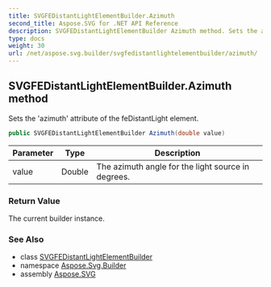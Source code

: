 ```yaml
---
title: SVGFEDistantLightElementBuilder.Azimuth
second_title: Aspose.SVG for .NET API Reference
description: SVGFEDistantLightElementBuilder Azimuth method. Sets the azimuth attribute of the feDistantLight element
type: docs
weight: 30
url: /net/aspose.svg.builder/svgfedistantlightelementbuilder/azimuth/
---
```

## SVGFEDistantLightElementBuilder.Azimuth method

Sets the 'azimuth' attribute of the feDistantLight element.

```csharp
public SVGFEDistantLightElementBuilder Azimuth(double value)
```

| Parameter | Type | Description |
| --- | --- | --- |
| value | Double | The azimuth angle for the light source in degrees. |

### Return Value

The current builder instance.

### See Also

* class [SVGFEDistantLightElementBuilder](../)
* namespace [Aspose.Svg.Builder](../../../aspose.svg.builder/)
* assembly [Aspose.SVG](../../../)

